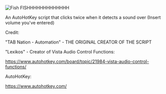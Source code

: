 ![Fish](https://github.com/user-attachments/assets/3e564c2c-85af-42cf-99b2-98b82c4d1a0f)
FISHHHHHHHHHHHHH

An AutoHotKey script that clicks twice when it detects a sound over (Insert volume you've entered)

Credit:

"TAB Nation -  Automation" - THE ORIGINAL CREATOR OF THE SCRIPT

"Lexikos" - Creator of Vista Audio Control Functions:

https://www.autohotkey.com/board/topic/21984-vista-audio-control-functions/

AutoHotKey:

https://www.autohotkey.com/
